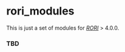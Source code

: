 # rori_modules

This is just a set of modules for _[RORI](https://github.com/AmarOk1412/rori/)_ > 4.0.0.

### TBD

